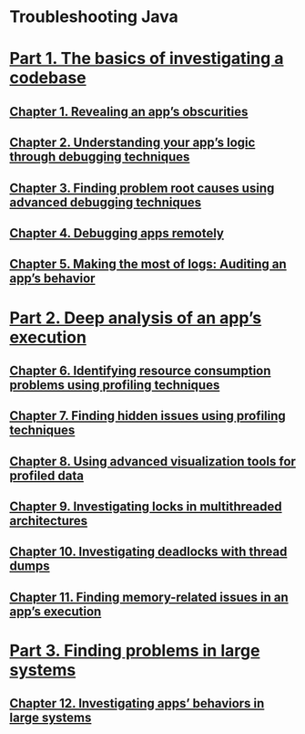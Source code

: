 # Troubleshooting Java

# [Part 1. The basics of investigating a codebase](https://livebook.manning.com/book/troubleshooting-java/part-1/)

## [Chapter 1. Revealing an app’s obscurities](https://livebook.manning.com/book/troubleshooting-java/chapter-1/)
## [Chapter 2. Understanding your app’s logic through debugging techniques](https://livebook.manning.com/book/troubleshooting-java/chapter-2/)
## [Chapter 3. Finding problem root causes using advanced debugging techniques](https://livebook.manning.com/book/troubleshooting-java/chapter-3/)
## [Chapter 4. Debugging apps remotely](https://livebook.manning.com/book/troubleshooting-java/chapter-4/)
## [Chapter 5. Making the most of logs: Auditing an app’s behavior](https://livebook.manning.com/book/troubleshooting-java/chapter-5/)


# [Part 2. Deep analysis of an app’s execution](https://livebook.manning.com/book/troubleshooting-java/part-2/)
## [Chapter 6. Identifying resource consumption problems using profiling techniques](https://livebook.manning.com/book/troubleshooting-java/chapter-6/)
## [Chapter 7. Finding hidden issues using profiling techniques](https://livebook.manning.com/book/troubleshooting-java/chapter-7/)
## [Chapter 8. Using advanced visualization tools for profiled data](https://livebook.manning.com/book/troubleshooting-java/chapter-8/)
## [Chapter 9. Investigating locks in multithreaded architectures](https://livebook.manning.com/book/troubleshooting-java/chapter-9/)
## [Chapter 10. Investigating deadlocks with thread dumps](https://livebook.manning.com/book/troubleshooting-java/chapter-10/)
## [Chapter 11. Finding memory-related issues in an app’s execution](https://livebook.manning.com/book/troubleshooting-java/chapter-11/)

# [Part 3. Finding problems in large systems](https://livebook.manning.com/book/troubleshooting-java/part-3/)
## [Chapter 12. Investigating apps’ behaviors in large systems](https://livebook.manning.com/book/troubleshooting-java/chapter-12/)